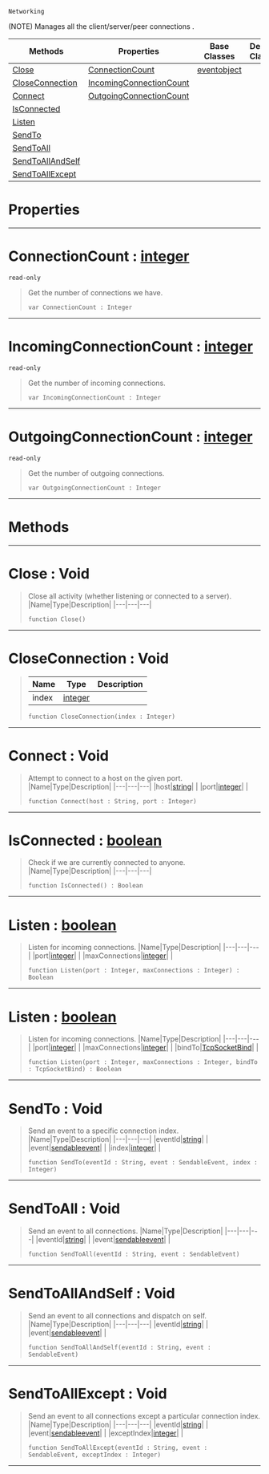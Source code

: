  `Networking`

(NOTE) Manages all the client/server/peer connections .

|Methods|Properties|Base Classes|Derived Classes|
|---|---|---|---|
|[ Close](https://github.com/ZilchEngine/ZilchDocs/blob/master/code_reference/class_reference/tcpsocket.markdown#close-void)|[ ConnectionCount](https://github.com/ZilchEngine/ZilchDocs/blob/master/code_reference/class_reference/tcpsocket.markdown#connectioncount-zilch-eng)|[eventobject](https://github.com/ZilchEngine/ZilchDocs/blob/master/code_reference/class_reference/eventobject.markdown)| |
|[ CloseConnection](https://github.com/ZilchEngine/ZilchDocs/blob/master/code_reference/class_reference/tcpsocket.markdown#closeconnection-void)|[ IncomingConnectionCount](https://github.com/ZilchEngine/ZilchDocs/blob/master/code_reference/class_reference/tcpsocket.markdown#incomingconnectioncount)| | |
|[ Connect](https://github.com/ZilchEngine/ZilchDocs/blob/master/code_reference/class_reference/tcpsocket.markdown#connect-void)|[ OutgoingConnectionCount](https://github.com/ZilchEngine/ZilchDocs/blob/master/code_reference/class_reference/tcpsocket.markdown#outgoingconnectioncount)| | |
|[ IsConnected](https://github.com/ZilchEngine/ZilchDocs/blob/master/code_reference/class_reference/tcpsocket.markdown#isconnected-zilch-engine)| | | |
|[ Listen](https://github.com/ZilchEngine/ZilchDocs/blob/master/code_reference/class_reference/tcpsocket.markdown#listen-zilch-engine-docum)| | | |
|[ SendTo](https://github.com/ZilchEngine/ZilchDocs/blob/master/code_reference/class_reference/tcpsocket.markdown#sendto-void)| | | |
|[ SendToAll](https://github.com/ZilchEngine/ZilchDocs/blob/master/code_reference/class_reference/tcpsocket.markdown#sendtoall-void)| | | |
|[ SendToAllAndSelf](https://github.com/ZilchEngine/ZilchDocs/blob/master/code_reference/class_reference/tcpsocket.markdown#sendtoallandself-void)| | | |
|[ SendToAllExcept](https://github.com/ZilchEngine/ZilchDocs/blob/master/code_reference/class_reference/tcpsocket.markdown#sendtoallexcept-void)| | | |


 #  Properties


---  
 #  ConnectionCount : [integer](https://github.com/ZilchEngine/ZilchDocs/blob/master/code_reference/nada_base_types/integer.markdown)

 `read-only`

> Get the number of connections we have.
> ``` lang=cpp, name=Nada
> var ConnectionCount : Integer


---  
 #  IncomingConnectionCount : [integer](https://github.com/ZilchEngine/ZilchDocs/blob/master/code_reference/nada_base_types/integer.markdown)

 `read-only`

> Get the number of incoming connections.
> ``` lang=cpp, name=Nada
> var IncomingConnectionCount : Integer


---  
 #  OutgoingConnectionCount : [integer](https://github.com/ZilchEngine/ZilchDocs/blob/master/code_reference/nada_base_types/integer.markdown)

 `read-only`

> Get the number of outgoing connections.
> ``` lang=cpp, name=Nada
> var OutgoingConnectionCount : Integer


---  
 #  Methods


---  
 #  Close : Void

> Close all activity (whether listening or connected to a server).
> |Name|Type|Description|
> |---|---|---|
> ``` lang=cpp, name=Nada
> function Close()
> ``` 


---  
 #  CloseConnection : Void

> 
> |Name|Type|Description|
> |---|---|---|
> |index|[integer](https://github.com/ZilchEngine/ZilchDocs/blob/master/code_reference/nada_base_types/integer.markdown)| |
> ``` lang=cpp, name=Nada
> function CloseConnection(index : Integer)
> ``` 


---  
 #  Connect : Void

> Attempt to connect to a host on the given port.
> |Name|Type|Description|
> |---|---|---|
> |host|[string](https://github.com/ZilchEngine/ZilchDocs/blob/master/code_reference/nada_base_types/string.markdown)| |
> |port|[integer](https://github.com/ZilchEngine/ZilchDocs/blob/master/code_reference/nada_base_types/integer.markdown)| |
> ``` lang=cpp, name=Nada
> function Connect(host : String, port : Integer)
> ``` 


---  
 #  IsConnected : [boolean](https://github.com/ZilchEngine/ZilchDocs/blob/master/code_reference/nada_base_types/boolean.markdown)

> Check if we are currently connected to anyone.
> |Name|Type|Description|
> |---|---|---|
> ``` lang=cpp, name=Nada
> function IsConnected() : Boolean
> ``` 


---  
 #  Listen : [boolean](https://github.com/ZilchEngine/ZilchDocs/blob/master/code_reference/nada_base_types/boolean.markdown)

> Listen for incoming connections.
> |Name|Type|Description|
> |---|---|---|
> |port|[integer](https://github.com/ZilchEngine/ZilchDocs/blob/master/code_reference/nada_base_types/integer.markdown)| |
> |maxConnections|[integer](https://github.com/ZilchEngine/ZilchDocs/blob/master/code_reference/nada_base_types/integer.markdown)| |
> ``` lang=cpp, name=Nada
> function Listen(port : Integer, maxConnections : Integer) : Boolean
> ``` 


---  
 #  Listen : [boolean](https://github.com/ZilchEngine/ZilchDocs/blob/master/code_reference/nada_base_types/boolean.markdown)

> Listen for incoming connections.
> |Name|Type|Description|
> |---|---|---|
> |port|[integer](https://github.com/ZilchEngine/ZilchDocs/blob/master/code_reference/nada_base_types/integer.markdown)| |
> |maxConnections|[integer](https://github.com/ZilchEngine/ZilchDocs/blob/master/code_reference/nada_base_types/integer.markdown)| |
> |bindTo|[TcpSocketBind](https://github.com/ZilchEngine/ZilchDocs/blob/master/code_reference/enum_reference.markdown#tcpsocketbind)| |
> ``` lang=cpp, name=Nada
> function Listen(port : Integer, maxConnections : Integer, bindTo : TcpSocketBind) : Boolean
> ``` 


---  
 #  SendTo : Void

> Send an event to a specific connection index.
> |Name|Type|Description|
> |---|---|---|
> |eventId|[string](https://github.com/ZilchEngine/ZilchDocs/blob/master/code_reference/nada_base_types/string.markdown)| |
> |event|[sendableevent](https://github.com/ZilchEngine/ZilchDocs/blob/master/code_reference/class_reference/sendableevent.markdown)| |
> |index|[integer](https://github.com/ZilchEngine/ZilchDocs/blob/master/code_reference/nada_base_types/integer.markdown)| |
> ``` lang=cpp, name=Nada
> function SendTo(eventId : String, event : SendableEvent, index : Integer)
> ``` 


---  
 #  SendToAll : Void

> Send an event to all connections.
> |Name|Type|Description|
> |---|---|---|
> |eventId|[string](https://github.com/ZilchEngine/ZilchDocs/blob/master/code_reference/nada_base_types/string.markdown)| |
> |event|[sendableevent](https://github.com/ZilchEngine/ZilchDocs/blob/master/code_reference/class_reference/sendableevent.markdown)| |
> ``` lang=cpp, name=Nada
> function SendToAll(eventId : String, event : SendableEvent)
> ``` 


---  
 #  SendToAllAndSelf : Void

> Send an event to all connections and dispatch on self.
> |Name|Type|Description|
> |---|---|---|
> |eventId|[string](https://github.com/ZilchEngine/ZilchDocs/blob/master/code_reference/nada_base_types/string.markdown)| |
> |event|[sendableevent](https://github.com/ZilchEngine/ZilchDocs/blob/master/code_reference/class_reference/sendableevent.markdown)| |
> ``` lang=cpp, name=Nada
> function SendToAllAndSelf(eventId : String, event : SendableEvent)
> ``` 


---  
 #  SendToAllExcept : Void

> Send an event to all connections except a particular connection index.
> |Name|Type|Description|
> |---|---|---|
> |eventId|[string](https://github.com/ZilchEngine/ZilchDocs/blob/master/code_reference/nada_base_types/string.markdown)| |
> |event|[sendableevent](https://github.com/ZilchEngine/ZilchDocs/blob/master/code_reference/class_reference/sendableevent.markdown)| |
> |exceptIndex|[integer](https://github.com/ZilchEngine/ZilchDocs/blob/master/code_reference/nada_base_types/integer.markdown)| |
> ``` lang=cpp, name=Nada
> function SendToAllExcept(eventId : String, event : SendableEvent, exceptIndex : Integer)
> ``` 


---  
 

 